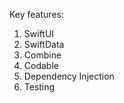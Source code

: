 Key features:

1. SwiftUI
2. SwiftData
3. Combine
4. Codable
5. Dependency Injection
6. Testing





